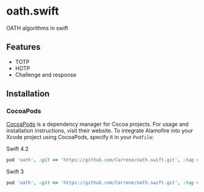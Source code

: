 # oath.swift
OATH algorithms in swift
## Features
- TOTP
- HOTP
- Challenge and response

## Installation

### CocoaPods

[CocoaPods](https://cocoapods.org) is a dependency manager for Cocoa projects. For usage and installation instructions, visit their website. To integrate Alamofire into your Xcode project using CocoaPods, specify it in your `Podfile`:

Swift 4.2
```ruby
pod 'oath', :git => 'https://github.com/Carrene/oath.swift.git', :tag => '0.4.0'
```

Swift 3
```ruby
pod 'oath', :git => 'https://github.com/Carrene/oath.swift.git', :tag => '0.3.0'

```
